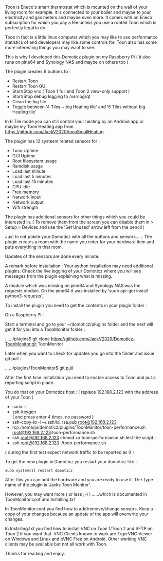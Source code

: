 Toon is Eneco's smart thermostat which is mounted on the wall of your living room for example.
It is connected to your boiler and maybe to your electricity and gas meters and maybe even more.
It comes with an Eneco subscription for which you pay a fee unless you use a rooted Toon which is perfectly legal to do.

Toon in fact is a little linux computer which you may like to see performance statistics of and developers may like some controls for.
Toon also has some more interesting things you may want to see.

This is why I developed this Domoticz plugin on my Raspberry Pi ( it also runs on pine64 and Synology NAS and maybe on others too )

The plugin creates 6 buttons to :

 - Restart Toon
 - Restart Toon GUI
 - Start/Stop vnc ( Toon 1 full and Toon 2 view-only support )
 - Start/Stop debug logging to /var/log/qt
 - Clean the log file
 - Toggle between '4 Tiles + big Heating tile' and '6 Tiles without big Heating tile'

In 6 Tile mode you can still control your heating by an Android app or maybe my Toon Heating app from https://github.com/JackV2020/toonSmallHeating 
 
The plugin has 12 systeem related sensors for :

 - Toon Uptime
 - GUI Uptime
 - Root  filesystem usage
 - Ramdisk usage
 - Load last minute
 - Load last 5 minutes
 - Load last 15 minutes
 - CPU idle
 - Free memory
 - Network input
 - Network output
 - Wifi strength

The plugin has additional sensors for other things which you could be interested in.
( To remove them from the screen you can disable them in > Setup > Devices and use the 'Set Unused' arrow left from the pencil )

Just to not polute your Domoticz with all the buttons and sensors......
The plugin creates a room with the name you enter for your hardware item and puts everything in that room.

Updates of the sensors are done every minute.

A remark before installation : Your python installation may need additional plugins.
Check the live logging of your Domoticz where you will see messages from the plugin explaining what is missing.

A module which was missing on pine64 and Synology NAS was the requests module.
On the pine64 it was installed by 'sudo apt-get install python3-requests'.

To install the plugin you need to get the contents in your plugin folder :

On a Raspberry Pi :

Start a terminal and go to your ~/domoticz/plugins folder and the next will get it for you into a ToonMonitor folder : 

 ....../plugins$ git clone https://github.com/JackV2020/Domoticz-ToonMonitor.git ToonMonitor

Later when you want to check for updates you go into the folder and issue git pull :

 ....../plugins/ToonMonitor$ git pull

After the first time installation you need to enable access to Toon and put a reporting script in place.

You do that on your Domoticz host : ( replace 192.168.2.123 with the address of your Toon )

 - sudo -i
 - ssh-keygen   
    ( and press enter 4 times, no password )
 - ssh-copy-id -i ~/.ssh/id_rsa.pub root@192.168.2.123
 - rcp /home/pi/domoticz/plugins/ToonMonitor/toon-performance.sh root@192.168.2.123:toon-performance.sh
 - ssh root@192.168.2.123 chmod +x toon-performance.sh
test the script :
 - ssh root@192.168.2.123 ./toon-performance.sh

( during the first test expect network traffic to be reported as 0 )

To get the new plugin in Domoticz you restart your domoticz like :

    sudo systemctl restart domoticz

After this you can add the hardware and you are ready to use it.
The Type name of the plugin is 'Jacks Toon Monitor'.

However, you may want more ( or less ;-) ) ......which is documented in ToonMonitor.conf and Installing.txt

In ToonMonitor.conf you find how to add/remove/change sensors.
Keep a copy of your changes because an update of the app will overwrite your changes.

In Installing.txt you find how to install VNC on Toon 1/Toon 2 and SFTP on Toon 2 if you want that.
VNC Clients known to work are TigerVNC Viewer on Windows and Linux and bVNC Free on Android.
Other working VNC clients may be available but not all work with Toon.

Thanks for reading and enjoy.
